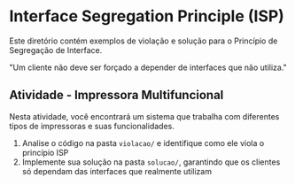 # Interface Segregation Principle (ISP)

Este diretório contém exemplos de violação e solução para o Princípio de Segregação de Interface.

"Um cliente não deve ser forçado a depender de interfaces que não utiliza."

## Atividade - Impressora Multifuncional

Nesta atividade, você encontrará um sistema que trabalha com diferentes tipos de impressoras e suas funcionalidades.

1. Analise o código na pasta `violacao/` e identifique como ele viola o princípio ISP
2. Implemente sua solução na pasta `solucao/`, garantindo que os clientes só dependam das interfaces que realmente utilizam

